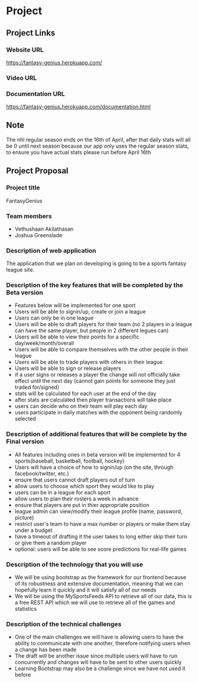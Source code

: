 # Project

## Project Links

### Website URL
https://fantasy-genius.herokuapp.com/

### Video URL


### Documentation URL
https://fantasy-genius.herokuapp.com/documentation.html


## Note
The nhl regular season ends on the 16th of April, after that daily stats will all be 0 until next season because our app only uses the regular season stats, to ensure you have actual stats please run before April 16th


## Project Proposal

### Project title
FantasyGenius

### Team members
- Vethushaan Akilathasan
- Joshua Greenslade

### Description of web application
The application that we plan on developing is going to be a sports fantasy league site.

### Description of the key features that will be completed by the Beta version
- Features below will be implemented for one sport
- Users will be able to signin/up, create or join a league
- Users can only be in one league
- Users will be able to draft players for their team (no 2 players in a league can have the same player, but people in 2 different legues can)
- Users will be able to view their points for a specific day/week/month/overall
- Users will be able to compare themselves with the other people in their league
- Users will be able to trade players with others in their league
- Users will be able to sign or release players
- if a user signs or releases a player the change will not officially take effect until the next day (cannot gain points for someone they just traded for/signed)
- stats will be calculated for each user at the end of the day
- after stats are calculated then player transactions will take place
- users can decide who on their team will play each day
- users participate in daily matches with the opponent being randomly selected

### Description of additional features that will be complete by the Final version
- All features including ones in beta version will be implemented for 4 sports(baseball, basketball, football, hockey)
- Users will have a choice of how to signin/up (on the site, through facebook/twitter, etc.)
- ensure that users cannot draft players out of turn
- allow users to choose which sport they would like to play
- users can be in a league for each sport
- allow users to plan their rosters a week in advance
- ensure that players are put in thier appropriate position
- league admin can view/modify their league profile (name, password, picture)
- restrict user's team to have a max number or players or make them stay under a budget
- have a timeout of drafting it the user takes to long either skip their turn or give them a random player
- optional: users will be able to see score predictions for real-life games

### Description of the technology that you will use
- We will be using bootstrap as the framework for our frontend because of its robustness and extensive documentation, meaning that we can hopefully learn it quickly and it will satisfy all of our needs
- We will be using the MySportsFeeds API to retrieve all of our data, this is a free REST API which we will use to retrieve all of the games and statistics

### Description of the technical challenges
- One of the main challenges we will have is allowing users to have the ability to communicate with one another, therefore notifying users when a change has been made
- The draft will be another issue since multiple users will have to run concurrently and changes will have to be sent to other users quickly
- Learning Bootstrap may also be a challenge since we have not used it before

